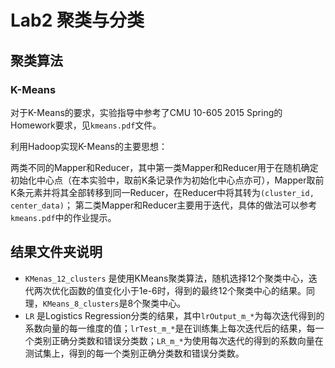 # Lab2 聚类与分类
## 聚类算法
### K-Means
对于K-Means的要求，实验指导中参考了CMU 10-605 2015 Spring的Homework要求，见`kmeans.pdf`文件。

利用Hadoop实现K-Means的主要思想：

两类不同的Mapper和Reducer，其中第一类Mapper和Reducer用于在随机确定初始化中心点（在本实验中，取前K条记录作为初始化中心点亦可），Mapper取前K条元素并将其全部转移到同一Reducer，在Reducer中将其转为`(cluster_id, center_data)`；
第二类Mapper和Reducer主要用于迭代，具体的做法可以参考`kmeans.pdf`中的作业提示。


## 结果文件夹说明
- `KMenas_12_clusters` 是使用KMeans聚类算法，随机选择12个聚类中心，迭代两次优化函数的值变化小于1e-6时，得到的最终12个聚类中心的结果。同理，`KMeans_8_clusters`是8个聚类中心。
- `LR` 是Logistics Regression分类的结果，其中`lrOutput_m_*`为每次迭代得到的系数向量的每一维度的值；`lrTest_m_*`是在训练集上每次迭代后的结果，每一个类别正确分类数和错误分类数；`LR_m_*`为使用每次迭代的得到的系数向量在测试集上，得到的每一个类别正确分类数和错误分类数。